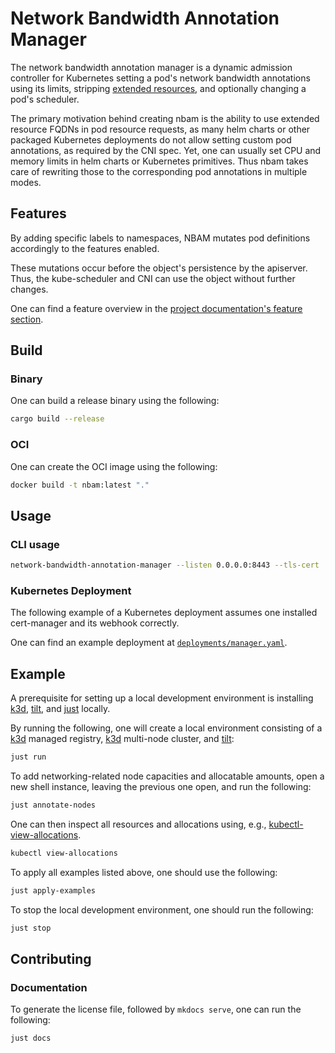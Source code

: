 # Network Bandwidth Annotation Manager

The network bandwidth annotation manager is a dynamic admission controller for Kubernetes setting a pod's network bandwidth annotations using its limits, stripping [extended resources], and optionally changing a pod's scheduler.

The primary motivation behind creating nbam is the ability to use extended resource FQDNs in pod resource requests, as many helm charts or other packaged Kubernetes deployments do not allow setting custom pod annotations, as required by the CNI spec.
Yet, one can usually set CPU and memory limits in helm charts or Kubernetes primitives. Thus nbam takes care of rewriting those to the corresponding pod annotations in multiple modes.

## Features

By adding specific labels to namespaces, NBAM mutates pod definitions accordingly to the features enabled.

These mutations occur before the object's persistence by the apiserver.
Thus, the kube-scheduler and CNI can use the object without further changes.

One can find a feature overview in the [project documentation's feature section].

## Build

### Binary

One can build a release binary using the following:

```bash
cargo build --release
```

### OCI

One can create the OCI image using the following:

```bash
docker build -t nbam:latest "."
```

## Usage

### CLI usage

```bash
network-bandwidth-annotation-manager --listen 0.0.0.0:8443 --tls-cert ./cert.pem --tls-key ./key.pem
```

### Kubernetes Deployment

The following example of a Kubernetes deployment assumes one installed cert-manager and its webhook correctly.

One can find an example deployment at [`deployments/manager.yaml`](deployments/manager.yaml).

## Example

A prerequisite for setting up a local development environment is installing [k3d], [tilt], and [just] locally.

By running the following, one will create a local environment consisting of a [k3d] managed registry, [k3d] multi-node cluster, and [tilt]:

```bash
just run
```

To add networking-related node capacities and allocatable amounts, open a new shell instance, leaving the previous one open, and run the following:

```bash
just annotate-nodes
```

One can then inspect all resources and allocations using, e.g., [kubectl-view-allocations].

```bash
kubectl view-allocations
```

To apply all examples listed above, one should use the following:

```bash
just apply-examples
```

To stop the local development environment, one should run the following:

```bash
just stop
```

## Contributing

### Documentation

To generate the license file, followed by `mkdocs serve`, one can run the following:

```bash
just docs
```

[extended resources]: https://kubernetes.io/docs/concepts/configuration/manage-resources-containers/#extended-resources
[k3d]: https://k3d.io/v5.4.6/
[tilt]: https://tilt.dev/
[just]: https://github.com/casey/just
[project documentation's feature section]: https://thomask33.github.io/network-bandwidth-annotation-manager/features/annotator-mode/
[kubectl-view-allocations]: (https://github.com/davidB/kubectl-view-allocations)
